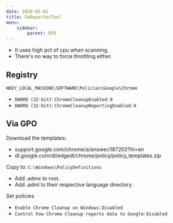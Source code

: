```yaml
---
date: 2020-05-02
title: SwReporterTool
menu:
    sidebar:
        parent: GPO
---
```


- It uses high pct of cpu when scanning.
- There's no way to force throttling either.


## Registry
`HKEY_LOCAL_MACHINE\SOFTWARE\Policies\Google\Chrome`

- `DWORD (32-bit)`: `ChromeCleanupEnabled`: `0`
- `DWORD (32-bit)`: `ChromeCleanupReportingEnabled`: `0`


## Via GPO
Download the templates:

- support.google.com/chrome/a/answer/187202?hl=en
- dl.google.com/dl/edgedl/chrome/policy/policy_templates.zip


Copy to: `C:\Windows\PolicyDefinitions`

- Add .admx to root.
- Add .adml to their respective language directory.

Set policies

- `Enable Chrome Cleanup on Windows`: `Disabled`
- `Control how Chrome Cleanup reports data to Google`: `Disabled`